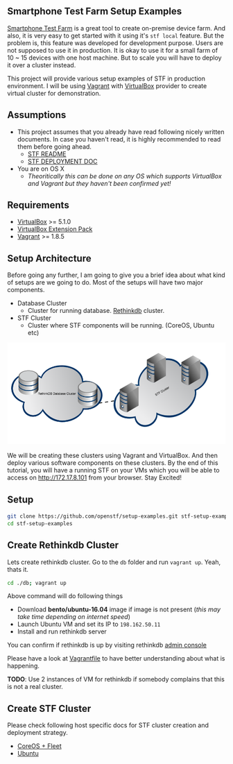 ## Smartphone Test Farm Setup Examples

[Smartphone Test Farm](https://github.com/openstf/stf) is a great tool to create on-premise device farm. And also, it is very easy to get started with it using it's `stf local` feature. But the problem is, this feature was developed for development purpose. Users are not supposed to use it in production. It is okay to use it for a small farm of 10 ~ 15 devices with one host machine. But to scale you will have to deploy it over a cluster instead.

This project will provide various setup examples of STF in production environment. I will be using [Vagrant](https://www.vagrantup.com/) with [VirtualBox](https://www.virtualbox.org/) provider to create virtual cluster for demonstration.

## Assumptions
- This project assumes that you already have read following nicely written documents. In case you haven't read, it is highly recommended to read them before going ahead.
  - [STF README](https://github.com/openstf/stf/blob/master/README.md)
  - [STF DEPLOYMENT DOC](https://github.com/openstf/stf/blob/master/doc/DEPLOYMENT.md)
- You are on OS X
  - *Theoritically this can be done on any OS which supports VirtualBox and Vagrant but they haven't been confirmed yet!*

## Requirements
- [VirtualBox](https://www.virtualbox.org/) >= 5.1.0
- [VirtualBox Extension Pack](https://www.virtualbox.org/)
- [Vagrant](https://www.vagrantup.com/) >= 1.8.5

## Setup Architecture
Before going any further, I am going to give you a brief idea about what kind of setups are we going to do. Most of the setups will have two major components.
- Database Cluster
  - Cluster for running database. [Rethinkdb](https://www.rethinkdb.com) cluster.
- STF Cluster
  - Cluster where STF components will be running. (CoreOS, Ubuntu etc)

![stf_cluster_architecture](docs/stf_cluster_architecture.png)

We will be creating these clusters using Vagrant and VirtualBox. And then deploy various software components on these clusters. By the end of this tutorial, you will have a running STF on your VMs which you will be able to access on http://172.17.8.101 from your browser. Stay Excited!

## Setup

```sh
git clone https://github.com/openstf/setup-examples.git stf-setup-examples
cd stf-setup-examples
```

## Create Rethinkdb Cluster

Lets create rethinkdb cluster. Go to the `db` folder and run `vagrant up`. Yeah, thats it.

```sh
cd ./db; vagrant up
```

Above command will do following things
- Download **bento/ubuntu-16.04** image if image is not present (*this may take time depending on internet speed*)
- Launch Ubuntu VM and set its IP to `198.162.50.11`
- Install and run rethinkdb server

You can confirm if rethinkdb is up by visiting rethinkdb [admin console](http://198.162.50.11:8080)

Please have a look at [Vagrantfile](db/Vagrantfile) to have better understanding about what is happening.

**TODO**: Use 2 instances of VM for rethinkdb if somebody complains that this is not a real cluster.

## Create STF Cluster

Please check following host specific docs for STF cluster creation and deployment strategy.

- [CoreOS + Fleet](docs/coreos_fleet.md)
- [Ubuntu](docs/ubuntu.md)
